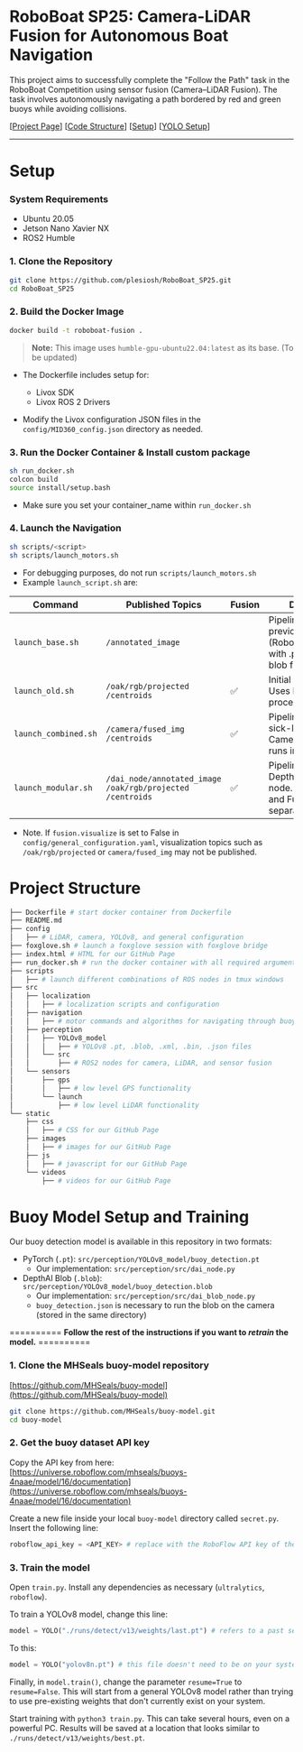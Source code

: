 # RoboBoat SP25: Camera-LiDAR Fusion for Autonomous Boat Navigation
This project aims to successfully complete the "Follow the Path" task in the RoboBoat Competition using sensor fusion (Camera–LiDAR Fusion). The task involves autonomously navigating a path bordered by red and green buoys while avoiding collisions.

[[Project Page](https://plesiosh.github.io/RoboBoat_SP25/)] 
[[Code Structure](#project-structure)]
[[Setup](#setup)]
[[YOLO Setup](#buoy-model-setup-and-training)]


---
# Setup 
### System Requirements
- Ubuntu 20.05
- Jetson Nano Xavier NX
- ROS2 Humble


### 1. Clone the Repository

```bash
git clone https://github.com/plesiosh/RoboBoat_SP25.git
cd RoboBoat_SP25
````

### 2. Build the Docker Image

```bash
docker build -t roboboat-fusion .
```

> **Note:** This image uses `humble-gpu-ubuntu22.04:latest` as its base. (To be updated)

* The Dockerfile includes setup for:

  * Livox SDK
  * Livox ROS 2 Drivers

- Modify the Livox configuration JSON files in the `config/MID360_config.json` directory as needed.

### 3. Run the Docker Container & Install custom package

```bash
sh run_docker.sh
colcon build
source install/setup.bash
```
- Make sure you set your container_name within `run_docker.sh`


### 4. Launch the Navigation

```bash
sh scripts/<script>
sh scripts/launch_motors.sh
```

- For debugging purposes, do not run `scripts/launch_motors.sh`
- Example `launch_script.sh` are:
   
| Command              | Published Topics                                                                 | Fusion             |Description                                                                                     |
|----------------------|----------------------------------------------------------------------------------|--------------------|-------------------------------------------------------------------------------------------------|
| `launch_base.sh`     | `/annotated_image`                                                               |                    |  Pipeline based on previous system (RoboBoat 2024) with .pt instead of blob file. |
| `launch_old.sh`      | `/oak/rgb/projected`<br>`/centroids`                                             | ✅                 |  Initial Prototype. Uses ROS2 Image for processing frames.                                       |
| `launch_combined.sh` | `/camera/fused_img`<br>`/centroids`                                              | ✅                 |  Pipeline based on sick-lidar. Camera/YOLO/Fusion runs in single node.                          |
| `launch_modular.sh`  | `/dai_node/annotated_image`<br>`/oak/rgb/projected`<br>`/centroids`              | ✅                 |  Pipeline with DepthAI-inference node. Camera/YOLO and Fusion node are separated.               |

- Note. If `fusion.visualize` is set to False in `config/general_configuration.yaml`, visualization topics such as `/oak/rgb/projected` or `camera/fused_img` may not be published.


# Project Structure

```python   
├── Dockerfile # start docker container from Dockerfile
├── README.md
├── config
│   ├── # LiDAR, camera, YOLOv8, and general configuration
├── foxglove.sh # launch a foxglove session with foxglove bridge
├── index.html # HTML for our GitHub Page
├── run_docker.sh # run the docker container with all required arguments
├── scripts
│   ├── # launch different combinations of ROS nodes in tmux windows
├── src
│   ├── localization 
│   │   ├── # localization scripts and configuration
│   ├── navigation
│   │   ├── # motor commands and algorithms for navigating through buoys
│   ├── perception
│   │   ├── YOLOv8_model
│   │   │   ├── # YOLOv8 .pt, .blob, .xml, .bin, .json files
│   │   └── src
│   │       ├── # ROS2 nodes for camera, LiDAR, and sensor fusion
│   └── sensors
│       ├── gps
│       │   ├── # low level GPS functionality
│       └── launch
│           ├── # low level LiDAR functionality
└── static
    ├── css
    │   ├── # CSS for our GitHub Page 
    ├── images
    │   ├── # images for our GitHub Page
    ├── js
    │   ├── # javascript for our GitHub Page
    └── videos
        ├── # videos for our GitHub Page
```


# Buoy Model Setup and Training

Our buoy detection model is available in this repository in two formats:
- PyTorch (`.pt`): `src/perception/YOLOv8_model/buoy_detection.pt`
  - Our implementation: `src/perception/src/dai_node.py`
- DepthAI Blob (`.blob`): `src/perception/YOLOv8_model/buoy_detection.blob`
  - Our implementation: `src/perception/src/dai_blob_node.py`
  - `buoy_detection.json` is necessary to run the blob on the camera (stored in the same directory)

========== **Follow the rest of the instructions if you want to _retrain_ the model.** ==========

### 1. Clone the MHSeals buoy-model repository

[https://github.com/MHSeals/buoy-model](https://github.com/MHSeals/buoy-model)

```bash
git clone https://github.com/MHSeals/buoy-model.git
cd buoy-model
```

### 2. Get the buoy dataset API key

Copy the API key from here: [https://universe.roboflow.com/mhseals/buoys-4naae/model/16/documentation](https://universe.roboflow.com/mhseals/buoys-4naae/model/16/documentation)

Create a new file inside your local `buoy-model` directory called `secret.py`. Insert the following line:

```python
roboflow_api_key = <API_KEY> # replace with the RoboFlow API key of the dataset
```

### 3. Train the model

Open `train.py`. Install any dependencies as necessary (`ultralytics`, `roboflow`).

To train a YOLOv8 model, change this line:
```python
model = YOLO("./runs/detect/v13/weights/last.pt") # refers to a past set of weights that doesn't exist for us
```
To this:
```python
model = YOLO("yolov8n.pt") # this file doesn't need to be on your system
```

Finally, in `model.train()`, change the parameter `resume=True` to `resume=False`. This will start from a general YOLOv8 model rather than trying to use pre-existing weights that don't currently exist on your system.

Start training with `python3 train.py`. This can take several hours, even on a powerful PC. Results will be saved at a location that looks similar to `./runs/detect/v13/weights/best.pt`.
